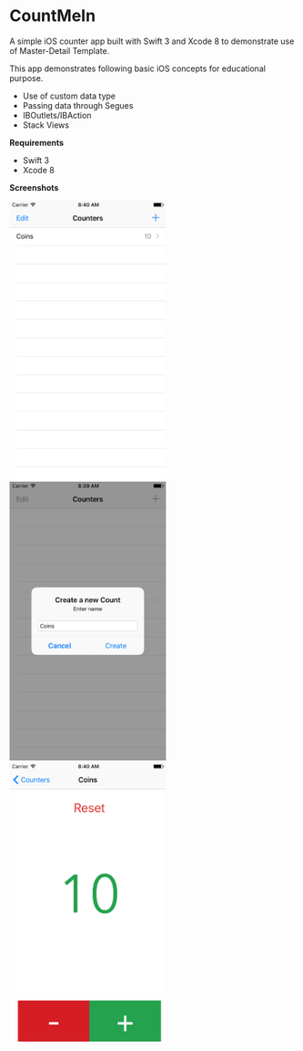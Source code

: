 # CountMeIn
A simple iOS counter app built with Swift 3 and Xcode 8 to demonstrate use of Master-Detail Template.

This app demonstrates following basic iOS concepts for educational purpose.

- Use of custom data type
- Passing data through Segues
- IBOutlets/IBAction
- Stack Views

**Requirements**
- Swift 3
- Xcode 8

**Screenshots**

<img src="https://github.com/cdesai/countmein/blob/Swift2.3/CountMeIn%20Screenshots/CountMeIn%20-%20List%20of%20Counters.png" width="275">
<img src="https://github.com/cdesai/countmein/blob/Swift2.3/CountMeIn%20Screenshots/CountMeIn%20-%20Create%20a%20new%20Counter.png" width="275">
<img src="https://github.com/cdesai/countmein/blob/Swift2.3/CountMeIn%20Screenshots/CountMeIn%20-%20Count%20Screen.png" width="275">
